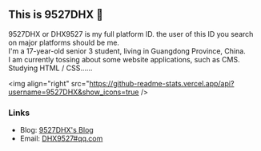 ## This is 9527DHX 👋

9527DHX or DHX9527 is my full platform ID. the user of this ID you search on major platforms should be me.  
I'm a 17-year-old senior 3 student, living in Guangdong Province, China.  
I am currently tossing about some website applications, such as CMS.  
Studying HTML / CSS......  

<img align="right" src="https://github-readme-stats.vercel.app/api?username=9527DHX&show_icons=true />

### Links

* Blog: [9527DHX's Blog](https://9527dhx.top/)
* Email: [DHX9527#qq.com](mailto:DHX9527@qq.com)





<!--
**9527DHX/9527DHX** is a ✨ _special_ ✨ repository because its `README.md` (this file) appears on your GitHub profile.

Here are some ideas to get you started:

- 🔭 I’m currently working on ...
- 🌱 I’m currently learning ...
- 👯 I’m looking to collaborate on ...
- 🤔 I’m looking for help with ...
- 💬 Ask me about ...
- 📫 How to reach me: ...
- 😄 Pronouns: ...
- ⚡ Fun fact: ...
-->


